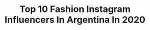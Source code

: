 ---
title: Top 10 Fashion Instagram Influencers In Argentina In 2020
description: >-
  Find top fashion Instagram influencers in Argentina in 2020. Most popular hashtags: #makeup #yomequedoencasa #sundaymood #summervibes.
platform: Instagram
profiles:
  - username: "naramieres"
    fullname: >-
      Nara 🌾
    location: "Argentina"
    followers: 40083
    engagement: 1620
    commentsToLikes: 0.156485
    id: ck6u60emfctfn0j71mbi9gqw1
    verified: false
    hashtags: "#pillowchallenge, #apoyalonacional, #modoroaming, #internationalwomensday"
  - username: "talibaron_"
    fullname: >-
      T A L I • B A R O N
    location: "Argentina"
    followers: 15008
    engagement: 1311
    commentsToLikes: 0.046165
    id: ck0w6hzhn8nmm0i19gt2f2cq1
    verified: false
    hashtags: "#maybelline, #versaceeyewear, #sorteo, #tutorial"
  - username: "eunicefrancoblog"
    fullname: >-
      Eunice Franco
    location: "Argentina"
    followers: 4638
    engagement: 1922
    commentsToLikes: 0.392935
    id: ckaouof7v15wz0i78g33onxpv
    verified: false
    hashtags: "#mafalda, #momday, #mejor, #volver"
  - username: "ohmytips.oficial"
    fullname: >-
      ANA • Youtuber 🎥
    location: "Argentina"
    followers: 20305
    engagement: 641
    commentsToLikes: 0.423338
    id: ck137466w9oq40i19c7jbt6ye
    verified: false
    hashtags: "#chicfilters, #outfitoftheday, #trend, #hairturorial"
  - username: "barbylaliter"
    fullname: >-
      Barby Laliter
    location: "Argentina"
    followers: 54477
    engagement: 1863
    commentsToLikes: 0.029158
    id: ckaoy1it1fo890i785tugvsfs
    verified: false
    hashtags: "#sorteo, #sorteonavide, #alisados, #maquillarg"
  - username: "ivolendranz"
    fullname: >-
      Ivo Lendranz
    location: "Argentina"
    followers: 75240
    engagement: 413
    commentsToLikes: 0.069532
    id: ck13brhffwtk50i19uvjhxrds
    verified: false
    hashtags: "#aovportraits, #portraitsshotz, #makeportraits, #fineartphg"
  - username: "lusedova"
    fullname: >-
      Lú Sedova 👽
    location: "Argentina"
    followers: 36542
    engagement: 382
    commentsToLikes: 0.060225
    id: ck13d4een3mjm0i19kuhel935
    verified: false
    hashtags: "#112a, #yomequedoencasa, #picsartedit, #stayhome"
  - username: "que_monet"
    fullname: >-
      Qué Monet
    location: "Argentina"
    followers: 33303
    engagement: 356
    commentsToLikes: 0.614060
    id: ck5q38fn1jpvo0i113v5y1c5m
    verified: false
    hashtags: "#ropainterior, #whitedress, #outfitoftheday, #nomakeup"
  - username: "merygaravilla"
    fullname: >-
      Mery Garavilla
    location: "Argentina"
    followers: 55661
    engagement: 275
    commentsToLikes: 0.169911
    id: ck602nfqli52q0i14393krnpt
    verified: false
    hashtags: "#galaxys20ar, #hagamosloimposiblejuntos, #tuprimeracasa"
  - username: "abrilcassella"
    fullname: >-
      ABRIL
    location: "Argentina"
    followers: 10701
    engagement: 1229
    commentsToLikes: 0.045071
    id: ck5zwxx7d6yy90i14xvdhcwd4
    verified: false
    hashtags: "#secondskin, #ss20, #summersweet, #summervibes"
---